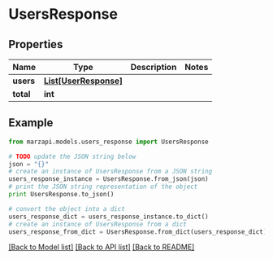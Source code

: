 # UsersResponse


## Properties
Name | Type | Description | Notes
------------ | ------------- | ------------- | -------------
**users** | [**List[UserResponse]**](UserResponse.md) |  | 
**total** | **int** |  | 

## Example

```python
from marzapi.models.users_response import UsersResponse

# TODO update the JSON string below
json = "{}"
# create an instance of UsersResponse from a JSON string
users_response_instance = UsersResponse.from_json(json)
# print the JSON string representation of the object
print UsersResponse.to_json()

# convert the object into a dict
users_response_dict = users_response_instance.to_dict()
# create an instance of UsersResponse from a dict
users_response_from_dict = UsersResponse.from_dict(users_response_dict)
```
[[Back to Model list]](../README.md#documentation-for-models) [[Back to API list]](../README.md#documentation-for-api-endpoints) [[Back to README]](../README.md)


